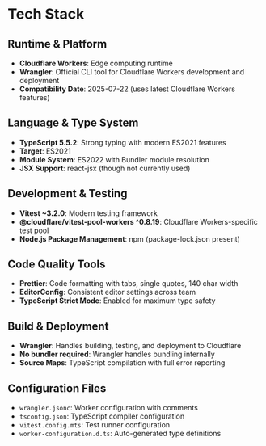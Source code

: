 # Tech Stack

## Runtime & Platform
- **Cloudflare Workers**: Edge computing runtime
- **Wrangler**: Official CLI tool for Cloudflare Workers development and deployment
- **Compatibility Date**: 2025-07-22 (uses latest Cloudflare Workers features)

## Language & Type System
- **TypeScript 5.5.2**: Strong typing with modern ES2021 features
- **Target**: ES2021
- **Module System**: ES2022 with Bundler module resolution
- **JSX Support**: react-jsx (though not currently used)

## Development & Testing
- **Vitest ~3.2.0**: Modern testing framework
- **@cloudflare/vitest-pool-workers ^0.8.19**: Cloudflare Workers-specific test pool
- **Node.js Package Management**: npm (package-lock.json present)

## Code Quality Tools
- **Prettier**: Code formatting with tabs, single quotes, 140 char width
- **EditorConfig**: Consistent editor settings across team
- **TypeScript Strict Mode**: Enabled for maximum type safety

## Build & Deployment
- **Wrangler**: Handles building, testing, and deployment to Cloudflare
- **No bundler required**: Wrangler handles bundling internally
- **Source Maps**: TypeScript compilation with full error reporting

## Configuration Files
- `wrangler.jsonc`: Worker configuration with comments
- `tsconfig.json`: TypeScript compiler configuration
- `vitest.config.mts`: Test runner configuration
- `worker-configuration.d.ts`: Auto-generated type definitions